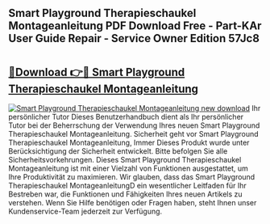 ## Smart Playground Therapieschaukel Montageanleitung PDF Download Free - Part-KAr User Guide Repair - Service Owner Edition 57Jc8

# <h2><a href="http://df8pb0o.blite.top/?on=Smart+Playground+Therapieschaukel+Montageanleitung">🔗Download 👉🔴 Smart Playground Therapieschaukel Montageanleitung</a></h2>

[![Smart Playground Therapieschaukel Montageanleitung new download](https://i.imgur.com/lujVjoI.png)](http://df8pb0o.blite.top/?on=Smart+Playground+Therapieschaukel+Montageanleitung)
Ihr persönlicher Tutor Dieses Benutzerhandbuch dient als Ihr persönlicher Tutor bei der Beherrschung der Verwendung Ihres neuen Smart Playground Therapieschaukel Montageanleitung. Sicherheit geht vor Smart Playground Therapieschaukel Montageanleitung, Immer Dieses Produkt wurde unter Berücksichtigung der Sicherheit entwickelt. Bitte befolgen Sie alle Sicherheitsvorkehrungen. Dieses Smart Playground Therapieschaukel Montageanleitung ist mit einer Vielzahl von Funktionen ausgestattet, um Ihre Produktivität zu maximieren. Wir glauben, dass das Smart Playground Therapieschaukel MontageanleitungD ein wesentlicher Leitfaden für Ihr Bestreben war, die Funktionen und Fähigkeiten Ihres neuen Artikels zu verstehen. Wenn Sie Hilfe benötigen oder Fragen haben, steht Ihnen unser Kundenservice-Team jederzeit zur Verfügung.
